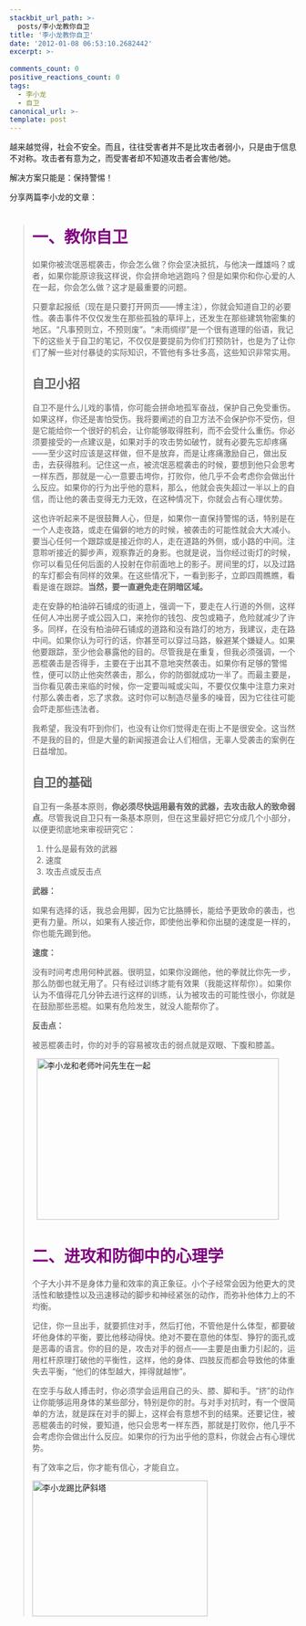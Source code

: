 ```yaml
---
stackbit_url_path: >-
  posts/李小龙教你自卫
title: '李小龙教你自卫'
date: '2012-01-08 06:53:10.2682442'
excerpt: >-
  
comments_count: 0
positive_reactions_count: 0
tags: 
  - 李小龙
  - 自卫
canonical_url: >-
template: post
---
```

<p>越来越觉得，社会不安全。而且，往往受害者并不是比攻击者弱小，只是由于信息不对称。攻击者有意为之，而受害者却不知道攻击者会害他/她。</p>  <p>解决方案只能是：保持警惕！</p>  <p>分享两篇李小龙的文章：</p>  <blockquote>   <h1><font color="#800080">一、教你自卫</font></h1>    <p>如果你被流氓恶棍袭击，你会怎么做？你会坚决抵抗，与他决一雌雄吗？或者，如果你能原谅我这样说，你会拼命地逃跑吗？但是如果你和你心爱的人在一起，你会怎么做？这才是最重要的问题。</p>    <p>只要拿起报纸（现在是只要打开网页——博主注），你就会知道自卫的必要性。袭击事件不仅仅发生在那些孤独的草坪上，还发生在那些建筑物密集的地区。“凡事预则立，不预则废”。“未雨绸缪”是一个很有道理的俗语，我记下的这些关于自卫的笔记，不仅仅是要提前为你们打预防针，也是为了让你们了解一些对付暴徒的实际知识，不管他有多壮多高，这些知识非常实用。</p>    <h2>自卫小招</h2>    <p>自卫不是什么儿戏的事情，你可能会拼命地孤军奋战，保护自己免受重伤。如果这样，你还是害怕受伤。我将要阐述的自卫方法不会保护你不受伤，但是它能给你一个很好的机会，让你能够取得胜利，而不会受什么重伤。你必须要接受的一点建议是，如果对手的攻击势如破竹，就有必要先忘却疼痛——至少这时应该是这样做，但不是放弃，而是让疼痛激励自己，做出反击，去获得胜利。记住这一点，被流氓恶棍袭击的时候，要想到他只会思考一样东西，那就是一心一意要击垮你，打败你，他几乎不会考虑你会做出什么反应。如果你的行为出乎他的意料，那么，他就会丧失超过一半以上的自信，而让他的袭击变得无力无效，在这种情况下，你就会占有心理优势。</p>    <p>这也许听起来不是很鼓舞人心，但是，如果你一直保持警惕的话，特别是在一个人走夜路，或走在偏僻的地方的时候，被袭击的可能性就会大大减小。要当心任何一个跟踪或是接近你的人，走在道路的外侧，或小路的中间。注意聆听接近的脚步声，观察靠近的身影。也就是说，当你经过街灯的时候，你可以看见任何后面的人投射在你前面地上的影子。房间里的灯，以及过路的车灯都会有同样的效果。在这些情况下，一看到影子，立即四周瞧瞧，看看是谁在跟踪。<strong>当然，要一直避免走在阴暗区域。</strong></p>    <p>走在安静的柏油碎石铺成的街道上，强调一下，要走在人行道的外侧，这样任何人冲出房子或公园入口，来抢你的钱包、皮包或箱子，危险就减少了许多。同样，在没有柏油碎石铺成的道路和没有路灯的地方，我建议，走在路中间。如果你认为可行的话，你甚至可以穿过马路，躲避某个嫌疑人。如果他要跟踪，至少他会暴露他的目的。尽管我是在重复，但我必须强调，一个恶棍袭击是否得手，主要在于出其不意地突然袭击。如果你有足够的警惕性，便可以防止他突然袭击，那么，你的防御就成功一半了。而最主要是，当你看见袭击来临的时候，你一定要叫喊或尖叫，不要仅仅集中注意力来对付那么袭击者，忘了求救。这时你可以制造尽量多的噪音，因为它往往可能会吓走那些违法者。</p>    <p>我希望，我没有吓到你们，也没有让你们觉得走在街上不是很安全。这当然不是我的目的，但是大量的新闻报道会让人们相信，无辜人受袭击的案例在日益增加。</p>    <h2>自卫的基础</h2>    <p>自卫有一条基本原则，<strong>你必须尽快运用最有效的武器，去攻击敌人的致命弱点</strong>。尽管我说自卫只有一条基本原则，但在这里最好把它分成几个小部分，以便更彻底地来审视研究它：</p>    <ol>     <li>什么是最有效的武器 </li>      <li>速度 </li>      <li>攻击点或反击点 </li>   </ol>    <p><strong>武器：</strong></p>    <p>如果有选择的话，我总会用脚，因为它比胳膊长，能给予更致命的袭击，也更有力量。所以，如果有人接近你，即使他出拳和你出腿的速度是一样的，你也能先踢到他。</p>    <p><strong>速度：</strong></p>    <p>没有时间考虑用何种武器。很明显，如果你没踢他，他的拳就比你先一步，那么防御也就无用了。只有经过训练才能有效果（我能这样帮你）。如果你认为不值得花几分钟去进行这样的训练，认为被攻击的可能性很小，你就是在鼓励那些恶棍。如果有危险发生，就没人能帮你了。</p>    <p><strong>反击点：</strong></p>    <p>被恶棍袭击时，你的对手的容易被攻击的弱点就是双眼、下腹和膝盖。</p>    <p>&#160; <a href="http://www.zizhujy.com/blog/image.axd?picture=20120108154.jpg"><img style="border-right-width: 0px; display: inline; border-top-width: 0px; border-bottom-width: 0px; border-left-width: 0px" title="李小龙和老师叶问先生在一起" border="0" alt="李小龙和老师叶问先生在一起" src="http://www.zizhujy.com/blog/image.axd?picture=20120108154_thumb.jpg" width="425" height="283" /></a> </p>    <h1><font color="#800080">二、进攻和防御中的心理学</font></h1>    <p>个子大小并不是身体力量和效率的真正象征。小个子经常会因为他更大的灵活性和敏捷性以及迅速移动的脚步和神经紧张的动作，而弥补他体力上的不均衡。</p>    <p>记住，你一旦出手，就要抓住对手，然后打他，不管他是什么体型，都要破坏他身体的平衡，要比他移动得快。绝对不要在意他的体型、狰狞的面孔或是恶毒的语言。你的目的是，攻击对手的弱点——主要是由重力引起的，运用杠杆原理打破他的平衡性，这样，他的身体、四肢反而都会导致他的体重失去平衡，“他们的体型越大，摔得就越惨”。</p>    <p>在空手与敌人搏击时，你必须学会运用自己的头、膝、脚和手。“挤”的动作让你能够运用身体的某些部分，特别是你的肘。与对手对抗时，有一个很简单的方法，就是踩在对手的脚上，这样会有意想不到的结果。还要记住，被恶棍袭击的时候，要知道，他只会思考一样东西，那就是打败你，他几乎不会考虑你会做出什么反应。如果你的行为出乎他的意料，你就会占有心理优势。</p>    <p>有了效率之后，你才能有信心，才能自立。</p>    <p><a href="http://www.zizhujy.com/blog/image.axd?picture=846408661.jpg"><img style="border-right-width: 0px; display: inline; border-top-width: 0px; border-bottom-width: 0px; border-left-width: 0px" title="李小龙踢比萨斜塔" border="0" alt="李小龙踢比萨斜塔" src="http://www.zizhujy.com/blog/image.axd?picture=846408661_thumb.jpg" width="308" height="238" /></a></p></blockquote>